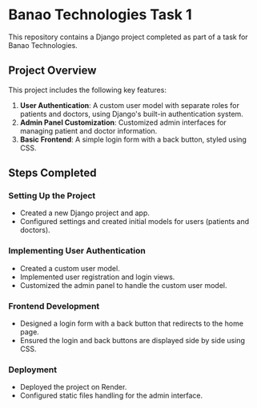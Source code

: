 # Banao Technologies Task 1

This repository contains a Django project completed as part of a task for Banao Technologies.

## Project Overview

This project includes the following key features:

1. **User Authentication**: A custom user model with separate roles for patients and doctors, using Django's built-in authentication system.
2. **Admin Panel Customization**: Customized admin interfaces for managing patient and doctor information.
3. **Basic Frontend**: A simple login form with a back button, styled using CSS.

## Steps Completed

### Setting Up the Project

- Created a new Django project and app.
- Configured settings and created initial models for users (patients and doctors).

### Implementing User Authentication

- Created a custom user model.
- Implemented user registration and login views.
- Customized the admin panel to handle the custom user model.

### Frontend Development

- Designed a login form with a back button that redirects to the home page.
- Ensured the login and back buttons are displayed side by side using CSS.

### Deployment

- Deployed the project on Render.
- Configured static files handling for the admin interface.
